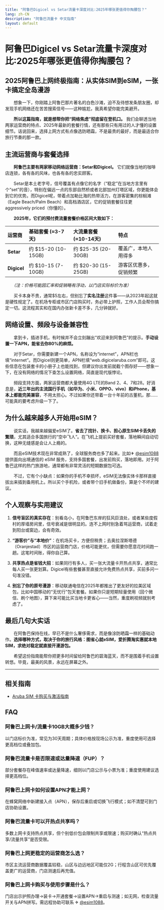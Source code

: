```yaml
---
title: "阿鲁巴Digicel vs Setar流量卡深度对比:2025年哪张更值得你掏腰包？"
lang: zh-CN
description: "阿鲁巴流量卡 中文指南"
layout: default
---
```

# 阿鲁巴Digicel vs Setar流量卡深度对比:2025年哪张更值得你掏腰包？

## 2025阿鲁巴上网终极指南：从实体SIM到eSIM，一张卡搞定全岛漫游

　　想象一下，你刚踏上阿鲁巴那片著名的白色沙滩，迫不及待想发条朋友圈，却发现手机网络还在苦苦搜索信号——这种尴尬，我真希望你能完美避开。

　　**所以这篇指南，就是想帮你把“网络焦虑”彻底留在登机口。** 我们会聊透当地两家运营商的特点、2025年最新的套餐行情，还有那些只有用过的人才懂的设置细节。话说回来，选择上网方式有点像选防晒霜，不是最贵的最好，而是最适合你旅行节奏的那一款。

## 主流运营商与套餐选择

　　**阿鲁巴主要有两家移动网络运营商：Setar和Digicel。** 它们就像当地的咖啡店连锁，各有各的风味，也各有各的忠实顾客。

　　Setar是本土老字号，信号覆盖有点像它的名字（“稳定”在当地方言里有个“set”的音），特别在偏远一点的东部自然桥或者北部加州灯塔区域，你更能体会到它的优势。而Digicel呢，带着点加勒比海的热带活力，在游客密集的棕榈滩（Eagle Beach/Palm Beach）和高档酒店区，它的促销套餐往往更 aggressively priced（你懂的）。

　　**2025年，它们的预付费流量套餐价格区间大致如下：**

| 运营商 | 基础套餐 (≈3-7天) | 大流量套餐 (≈10-14天) | 特点 |
| :--- | :--- | :--- | :--- |
| **Setar** | 约 $15-20 (10-15GB) | 约 $25-35 (20-30GB) | 覆盖广，本地人用得多 |
| **Digicel** | 约 $10-15 (7-10GB) | 约 $20-30 (15-25GB) | 游客区优惠多，促销频繁 |

　　*（注：价格可能因汇率和促销略有浮动，以门店实际标价为准）*

　　买卡本身不贵，通常$5左右，但别忘了**实名注册**这件事——从2023年起这就是硬性规定了。在机场专柜或市区门店购买时，务必带上护照，工作人员会帮你搞定一切。这流程其实和在国内办张新卡差不多，几分钟就好。

## 网络设置、频段与设备兼容性

　　拿到卡，插进手机，有时候并不会立刻蹦出“欢迎来到阿鲁巴”的提示。**手动设置一下APN，能省去你80%的麻烦。**

　　对于Setar，你需要新建一个APN，名称设为“internet”，APN栏也填“internet”。而Digicel则更简单，APN栏填“web.digicelaruba.com”即可。这些信息在包装套卡的小册子上也能找到，但建议你出发前就截个图存好——想象一下，在没有网络的情况下查怎么设置网络，简直是现代版悖论。

　　频段支持方面，两家运营商都大量使用4G LTE的Band 2、4、7和28。好消息是，**近三年出的主流国行手机（如华为、小米、OPPO、vivo）和iPhone，基本上都能完美兼容**，不用太担心。不过如果你还带着一台十年前的古董机，那……可能真的要考虑升级一下了。

## 为什么越来越多人开始用eSIM？

　　说实话，我越来越偏爱eSIM了。**省去了找针、换卡、担心原生SIM卡丢失的繁琐**，尤其适合多国旅行的“空中飞人”。在飞机上提前买好套餐，落地瞬间自动切换，这种无缝感是会让人上瘾的。

　　而且eSIM技术现在非常成熟了，全球服务商也多了起来。比如✈ [@esim1088](https://t.me/s/esim1088) 提供面向出境通信的 eSIM 服务，支持多国套餐，出发前购买，落地即用。对于阿鲁巴这样的热门旅游地，通常都有非常灵活的短期数据包可选。

　　不过，它有个小缺点：如果你的手机不幸损坏，eSIM无法像实体卡那样直接拔出来插到备用机上。所以买个手机险，或者带个旧手机做备份，算是个不坏的建议。

## 个人观察与实用建议

1.  **信号盲区的真实存在**：别看岛小，在阿鲁巴东岸的狂风巨浪处，或者某些度假村的厚墙房间里，信号衰减是很明显的。连不上网时别急着骂运营商，试着走到阳台或窗边，会有奇效。

2.  **“游客价”与“本地价”**：在机场买卡，方便但稍贵；去奥拉涅斯塔德（Oranjestad）市区的运营商门店，价格可能更优，但需要你愿意花时间跑一趟。这笔时间账，得你自己算。

3.  **共享热点是省钱大招**：如果同行有多人，买一张大流量卡开热点共享，通常比每人买一张更划算。Digicel有些套餐甚至直接允许免费热点共享，买前多问一句准没错。

4.  **别忘了你的原号漫游**：移动联通电信在2025年都推出了更友好的拉美区域包，比如中国移动的“无忧行”包天套餐。如果你只是短期轻量使用（回个微信、刷个地图），算下来可能比买当地卡更省心——当然，重度刷视频就别考虑了。

## 最后几句大实话

　　在阿鲁巴保持在线，早已不是什么奢侈需求，而是像涂防晒霜一样的基础动作。**选择哪种方式，取决于你的旅行风格：图省心就eSIM，爱折腾淘实惠就本地SIM，求绝对稳定就直接开漫游包。**

　　希望这份指南能帮你把更多时间留给阿鲁巴的碧海蓝天，而不是围着手机设置转悠。毕竟，最美的风景，永远在屏幕之外。

<!-- crosslink -->
---

## 相关指南

- [Aruba SIM 卡购买与激活指南](https://faciylike.github.io/aruba-sim-guides)

<!-- BEGIN_ARUBA_FAQ -->
## FAQ

### 阿鲁巴上网卡/流量卡10GB大概多少钱？
以门店标价为准，常见为30天周期；具体价格按现场公示为准，重度使用可选择更高档位或叠加包。

### 阿鲁巴流量卡是否限速或达量降速（FUP）？
部分套餐存在峰值速率或达量降速，细则以门店公示与小票为准；重度使用建议选择更高档位。

### 阿鲁巴上网卡如何设置APN才能上网？
在蜂窝网络中新建接入点（APN），保存后重启或切换飞行模式；如不清楚可到门店协助设置。

### 阿鲁巴流量卡可以开热点共享吗？
多数上网卡支持热点共享，但个别低价包会限制共享或限速；购买时确认“热点共享/流量共享”是否受限。

### 阿鲁巴上网更稳定的运营商怎么选？
市区主流运营商数据覆盖较稳，山区与边远地区可能仅2G；行程含山区可优先覆盖更广的运营商，门店测速后再充值。

### 阿鲁巴上网卡购买与使用步骤是什么？
门店出示护照办理→装卡→开通套餐→设置APN→重启与测速；如无网，检查流量开关与APN拼写。需远程协助可联系 ✈ [@esim1088](https://t.me/s/esim1088)。

<script type="application/ld+json">
{"@context": "https://schema.org", "@type": "FAQPage", "mainEntity": [{"@type": "Question", "name": "阿鲁巴上网卡/流量卡10GB大概多少钱？", "acceptedAnswer": {"@type": "Answer", "text": "以门店标价为准，常见为30天周期；具体价格按现场公示为准，重度使用可选择更高档位或叠加包。"}}, {"@type": "Question", "name": "阿鲁巴流量卡是否限速或达量降速（FUP）？", "acceptedAnswer": {"@type": "Answer", "text": "部分套餐存在峰值速率或达量降速，细则以门店公示与小票为准；重度使用建议选择更高档位。"}}, {"@type": "Question", "name": "阿鲁巴上网卡如何设置APN才能上网？", "acceptedAnswer": {"@type": "Answer", "text": "在蜂窝网络中新建接入点（APN），保存后重启或切换飞行模式；如不清楚可到门店协助设置。"}}, {"@type": "Question", "name": "阿鲁巴流量卡可以开热点共享吗？", "acceptedAnswer": {"@type": "Answer", "text": "多数上网卡支持热点共享，但个别低价包会限制共享或限速；购买时确认“热点共享/流量共享”是否受限。"}}, {"@type": "Question", "name": "阿鲁巴上网更稳定的运营商怎么选？", "acceptedAnswer": {"@type": "Answer", "text": "市区主流运营商数据覆盖较稳，山区与边远地区可能仅2G；行程含山区可优先覆盖更广的运营商，门店测速后再充值。"}}, {"@type": "Question", "name": "阿鲁巴上网卡购买与使用步骤是什么？", "acceptedAnswer": {"@type": "Answer", "text": "门店出示护照办理→装卡→开通套餐→设置APN→重启与测速；如无网，检查流量开关与APN拼写。需远程协助可联系 ✈ @esim1088。"}}]}
</script>
<!-- END_ARUBA_FAQ -->
